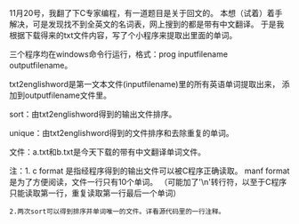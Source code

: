 
11月20号，我翻了下C专家编程，有一道题目是关于回文的。
本想（试着）着手解决，可是发现找不到全英文的名词表，网上搜到的都是带有中文翻译。
于是我根据下载得来的txt文件内容，写了个小程序来提取出里面的单词。 

  


三个程序均在windows命令行运行，格式：prog inputfilename outputfilename。

txt2englishword是第一文本文件(inputfilename)里的所有英语单词提取出来，
添加到outputfilename文件里。

sort：由txt2englishword得到的输出文件排序。

unique：由txt2englishword得到的文件排序和去除重复的单词。

文件：a.txt和b.txt是今天下载的带有中文翻译单词文件。


注：1. c format 是指经程序得到的输出文件可以被C程序正确读取。
       manf format 是为了方便阅读，文件一行只有10个单词。
       （可能加了'\n'转行符，以至于C程序只能读取第一行，重复读取第一行最后一个单词）
   
    2.两次sort可以得到排序并单词唯一的文件。详看源代码里的一行注释。


